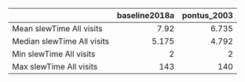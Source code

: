 |                            |   baseline2018a |   pontus_2003 |
|:---------------------------|----------------:|--------------:|
| Mean slewTime All visits   |           7.92  |         6.735 |
| Median slewTime All visits |           5.175 |         4.792 |
| Min slewTime All visits    |           2     |         2     |
| Max slewTime All visits    |         143     |       140     |
